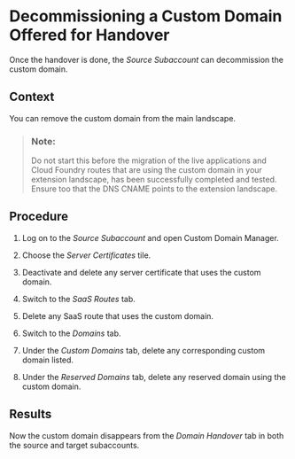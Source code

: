 <!-- loiobe85266eefe54c718024824655e51497 -->

# Decommissioning a Custom Domain Offered for Handover

Once the handover is done, the *Source Subaccount* can decommission the custom domain.



## Context

You can remove the custom domain from the main landscape.

> ### Note:  
> Do not start this before the migration of the live applications and Cloud Foundry routes that are using the custom domain in your extension landscape, has been successfully completed and tested. Ensure too that the DNS CNAME points to the extension landscape.



## Procedure

1.  Log on to the *Source Subaccount* and open Custom Domain Manager.

2.  Choose the *Server Certificates* tile.

3.  Deactivate and delete any server certificate that uses the custom domain.

4.  Switch to the *SaaS Routes* tab.

5.  Delete any SaaS route that uses the custom domain.

6.  Switch to the *Domains* tab.

7.  Under the *Custom Domains* tab, delete any corresponding custom domain listed.

8.  Under the *Reserved Domains* tab, delete any reserved domain using the custom domain.




<a name="loiobe85266eefe54c718024824655e51497__result_f3c_jcm_4xb"/>

## Results

Now the custom domain disappears from the *Domain Handover* tab in both the source and target subaccounts.

